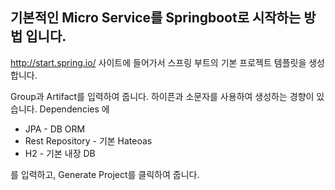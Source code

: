 기본적인 Micro Service를 Springboot로 시작하는 방법 입니다.
--------

http://start.spring.io/
사이트에 들어가서 스프링 부트의 기본 프로젝트 템플릿을 생성합니다.

Group과 Artifact를 입력하여 줍니다. 하이픈과 소문자를 사용하여 생성하는 경향이 있습니다.
Dependencies 에 
* JPA	- DB ORM
* Rest Repository - 기본 Hateoas
* H2	- 기본 내장 DB

를 입력하고, Generate Project를 클릭하여 줍니다.
